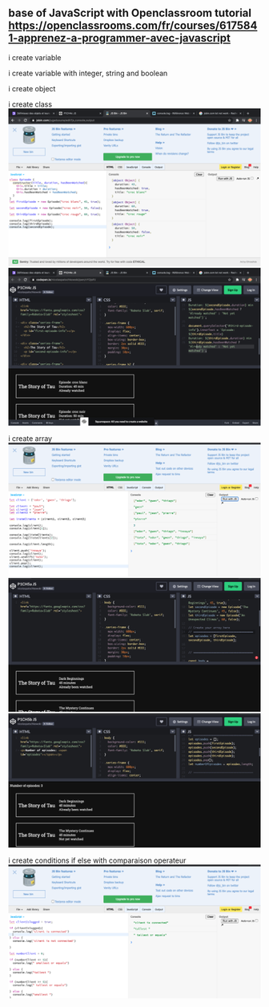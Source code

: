 ## base of JavaScript with Openclassroom tutorial https://openclassrooms.com/fr/courses/6175841-apprenez-a-programmer-avec-javascript

i create variable 

i create variable with integer, string and boolean

i create object 

i create class
![Screenshot](js.png)
![Screenshot](js2.png)

i create array
![Screenshot](jsarray.png)
![Screenshot](codepenarray.png)
![Screenshot](codepenarray2.png)

i create conditions if else with comparaison operateur 
![Screenshot](ifelse.png)
